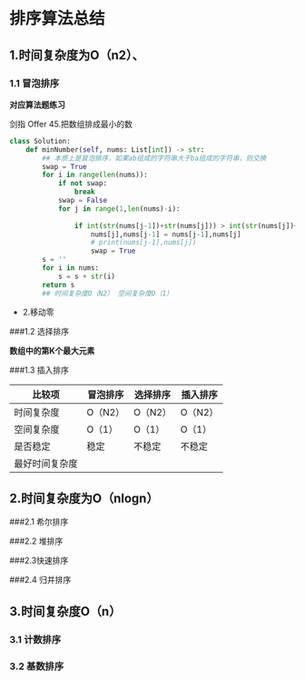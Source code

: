 # 排序算法总结


## 1.时间复杂度为O（n2）、

### 1.1 冒泡排序

**对应算法题练习**

剑指 Offer 45.把数组排成最小的数
```python
class Solution:
    def minNumber(self, nums: List[int]) -> str:
        ## 本质上是冒泡排序，如果ab组成的字符串大于ba组成的字符串，则交换
        swap = True
        for i in range(len(nums)):
            if not swap:
                break
            swap = False
            for j in range(1,len(nums)-i):
           
                if int(str(nums[j-1])+str(nums[j])) > int(str(nums[j])+str(nums[j-1])):
                    nums[j],nums[j-1] = nums[j-1],nums[j]
                    # print(nums[j-1],nums[j])
                    swap = True
        s = ''
        for i in nums:
            s = s + str(i)
        return s
        ## 时间复杂度O（N2） 空间复杂度O（1）
```


- 2.移动零

###1.2 选择排序

**数组中的第K个最大元素**


###1.3 插入排序

|比较项|冒泡排序|选择排序|插入排序|
|-|-|-|-|
|时间复杂度|O（N2）|O（N2）|O（N2）|
|空间复杂度|O（1）|O（1）|O（1）|
|是否稳定|稳定|不稳定|不稳定|
|最好时间复杂度|

## 2.时间复杂度为O（nlogn）

###2.1 希尔排序

###2.2 堆排序

###2.3快速排序

###2.4 归并排序


## 3.时间复杂度O（n）

### 3.1 计数排序
### 3.2 基数排序